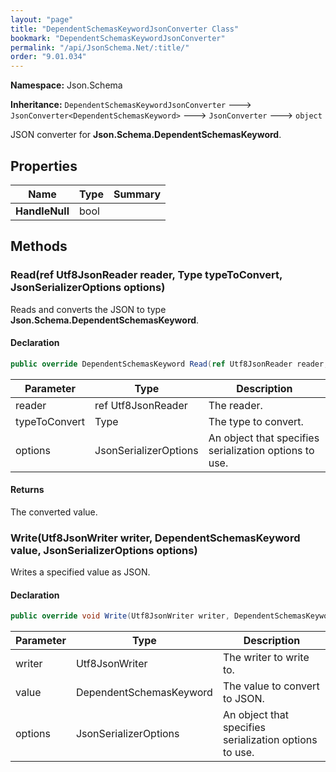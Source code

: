 ```yaml
---
layout: "page"
title: "DependentSchemasKeywordJsonConverter Class"
bookmark: "DependentSchemasKeywordJsonConverter"
permalink: "/api/JsonSchema.Net/:title/"
order: "9.01.034"
---
```

**Namespace:** Json.Schema

**Inheritance:**
`DependentSchemasKeywordJsonConverter`
 🡒 
`JsonConverter<DependentSchemasKeyword>`
 🡒 
`JsonConverter`
 🡒 
`object`

JSON converter for **Json.Schema.DependentSchemasKeyword**.

## Properties

| Name | Type | Summary |
|---|---|---|
| **HandleNull** | bool |  |

## Methods

### Read(ref Utf8JsonReader reader, Type typeToConvert, JsonSerializerOptions options)

Reads and converts the JSON to type **Json.Schema.DependentSchemasKeyword**.

#### Declaration

```c#
public override DependentSchemasKeyword Read(ref Utf8JsonReader reader, Type typeToConvert, JsonSerializerOptions options)
```

| Parameter | Type | Description |
|---|---|---|
| reader | ref Utf8JsonReader | The reader. |
| typeToConvert | Type | The type to convert. |
| options | JsonSerializerOptions | An object that specifies serialization options to use. |


#### Returns

The converted value.

### Write(Utf8JsonWriter writer, DependentSchemasKeyword value, JsonSerializerOptions options)

Writes a specified value as JSON.

#### Declaration

```c#
public override void Write(Utf8JsonWriter writer, DependentSchemasKeyword value, JsonSerializerOptions options)
```

| Parameter | Type | Description |
|---|---|---|
| writer | Utf8JsonWriter | The writer to write to. |
| value | DependentSchemasKeyword | The value to convert to JSON. |
| options | JsonSerializerOptions | An object that specifies serialization options to use. |


